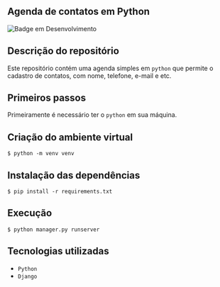 ## Agenda de contatos em Python
![Badge em Desenvolvimento](http://img.shields.io/static/v1?label=STATUS&message=EM%20ANDAMENTO&color=GREEN&style=for-the-badge)

## Descrição do repositório
Este repositório contém uma agenda simples em `python` que permite o cadastro de contatos, com nome, telefone, e-mail e etc.

## Primeiros passos

Primeiramente é necessário ter o `python` em sua máquina.

## Criação do ambiente virtual
```
$ python -m venv venv
```

## Instalação das dependências
```
$ pip install -r requirements.txt
```

## Execução
```
$ python manager.py runserver
```

## Tecnologias utilizadas
- `Python`
- `Django`
